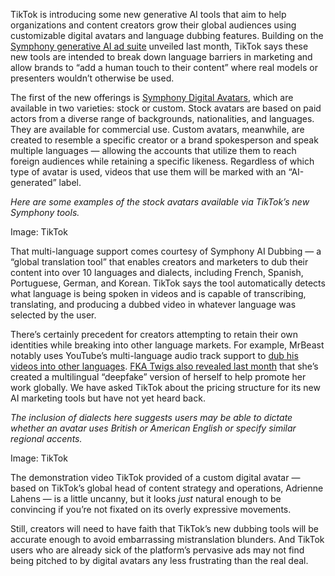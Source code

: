 TikTok is introducing some new generative AI tools that aim to help organizations and content creators grow their global audiences using customizable digital avatars and language dubbing features. Building on the [Symphony generative AI ad suite](https://newsroom.tiktok.com/en-us/tiktok-world-2024) unveiled last month, TikTok says these new tools are intended to break down language barriers in marketing and allow brands to “add a human touch to their content” where real models or presenters wouldn’t otherwise be used.

The first of the new offerings is [Symphony Digital Avatars](https://www.tiktok.com/business/en/blog/tiktok-symphony-ai-creative-suite#:~:text=Symphony%20Digital%20Avatars%3A%20a%20new%20way%20to%20scale%20your%20storytelling), which are available in two varieties: stock or custom. Stock avatars are based on paid actors from a diverse range of backgrounds, nationalities, and languages. They are available for commercial use. Custom avatars, meanwhile, are created to resemble a specific creator or a brand spokesperson and speak multiple languages — allowing the accounts that utilize them to reach foreign audiences while retaining a specific likeness. Regardless of which type of avatar is used, videos that use them will be marked with an “AI-generated” label.

*Here are some examples of the stock avatars available via TikTok’s new Symphony tools.*

Image: TikTok

That multi-language support comes courtesy of Symphony AI Dubbing — a “global translation tool” that enables creators and marketers to dub their content into over 10 languages and dialects, including French, Spanish, Portuguese, German, and Korean. TikTok says the tool automatically detects what language is being spoken in videos and is capable of transcribing, translating, and producing a dubbed video in whatever language was selected by the user.

There’s certainly precedent for creators attempting to retain their own identities while breaking into other language markets. For example, MrBeast notably uses YouTube’s multi-language audio track support to [dub his videos into other languages](https://mrbeast.fandom.com/wiki/International_channels). [FKA Twigs also revealed last month](/2024/5/1/24146114/ai-fka-twigs) that she’s created a multilingual “deepfake” version of herself to help promote her work globally. We have asked TikTok about the pricing structure for its new AI marketing tools but have not yet heard back.

*The inclusion of dialects here suggests users may be able to dictate whether an avatar uses British or American English or specify similar regional accents.*

Image: TikTok

The demonstration video TikTok provided of a custom digital avatar — based on TikTok’s global head of content strategy and operations, Adrienne Lahens — is a little uncanny, but it looks *just* natural enough to be convincing if you’re not fixated on its overly expressive movements.

Still, creators will need to have faith that TikTok’s new dubbing tools will be accurate enough to avoid embarrassing mistranslation blunders. And TikTok users who are already sick of the platform’s pervasive ads may not find being pitched to by digital avatars any less frustrating than the real deal.
